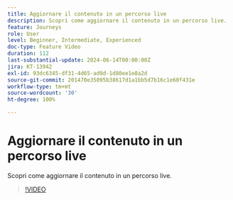 ```yaml
---
title: Aggiornare il contenuto in un percorso live
description: Scopri come aggiornare il contenuto in un percorso live.
feature: Journeys
role: User
level: Beginner, Intermediate, Experienced
doc-type: Feature Video
duration: 112
last-substantial-update: 2024-06-14T00:00:00Z
jira: KT-13942
exl-id: 93dc6345-df31-4d65-ad9d-1d80ee1e8a2d
source-git-commit: 201470e35095b38617d1a1bb5d7b16c1e60f431e
workflow-type: tm+mt
source-wordcount: '30'
ht-degree: 100%

---
```


# Aggiornare il contenuto in un percorso live

Scopri come aggiornare il contenuto in un percorso live.

>[!VIDEO](https://video.tv.adobe.com/v/3439617/?learn=on&captions=ita)
